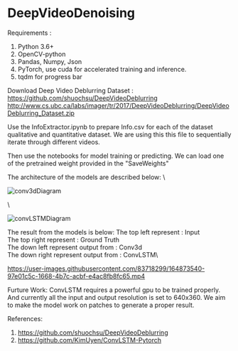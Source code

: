 # DeepVideoDenoising

Requirements : 
1. Python 3.6+
2. OpenCV-python
3. Pandas, Numpy, Json
4. PyTorch, use cuda for accelerated training and inference.
5. tqdm for progress bar


Download Deep Video Deblurring Dataset : https://github.com/shuochsu/DeepVideoDeblurring
http://www.cs.ubc.ca/labs/imager/tr/2017/DeepVideoDeblurring/DeepVideoDeblurring_Dataset.zip

Use the InfoExtractor.ipynb to prepare Info.csv for each of the dataset qualitative and quantitative dataset.
We are using this this file to sequentially iterate through different videos.

Then use the notebooks for model training or predicting.
We can load one of the pretrained weight provided in the "SaveWeights"

The architecture of the models are described below:
\

![conv3dDiagram](https://user-images.githubusercontent.com/83718299/164873169-d811294f-3d1a-4001-afa2-338ab7276d3c.jpg)

\

![convLSTMDiagram](https://user-images.githubusercontent.com/83718299/164873173-55c08cc1-1647-4558-a839-8ce9b1020b29.jpg)

The result from the models is below:
The top left represent : Input\
The top right represent : Ground Truth\
The down left represent output from : Conv3d\
The down right represent output from : ConvLSTM\



https://user-images.githubusercontent.com/83718299/164873540-97e01c5c-1668-4b7c-acbf-e4ac8fb8fc65.mp4



Furture Work:
ConvLSTM requires a powerful gpu to be trained properly. 
And currently all the input and output resolution is set to 640x360.
We aim to make the model work on patches to generate a proper result.

References:
1. https://github.com/shuochsu/DeepVideoDeblurring
2. https://github.com/KimUyen/ConvLSTM-Pytorch

